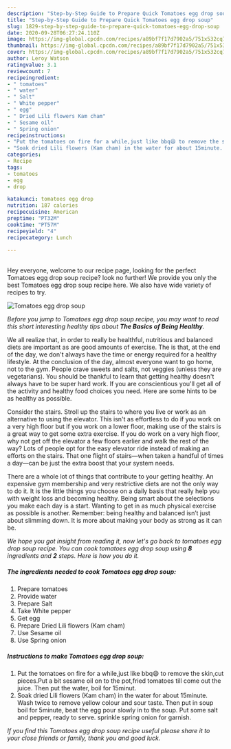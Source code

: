 ```yaml
---
description: "Step-by-Step Guide to Prepare Quick Tomatoes egg drop soup"
title: "Step-by-Step Guide to Prepare Quick Tomatoes egg drop soup"
slug: 1829-step-by-step-guide-to-prepare-quick-tomatoes-egg-drop-soup
date: 2020-09-28T06:27:24.110Z
image: https://img-global.cpcdn.com/recipes/a89bf7f17d7902a5/751x532cq70/tomatoes-egg-drop-soup-recipe-main-photo.jpg
thumbnail: https://img-global.cpcdn.com/recipes/a89bf7f17d7902a5/751x532cq70/tomatoes-egg-drop-soup-recipe-main-photo.jpg
cover: https://img-global.cpcdn.com/recipes/a89bf7f17d7902a5/751x532cq70/tomatoes-egg-drop-soup-recipe-main-photo.jpg
author: Leroy Watson
ratingvalue: 3.1
reviewcount: 7
recipeingredient:
- " tomatoes"
- " water"
- " Salt"
- " White pepper"
- " egg"
- " Dried Lili flowers Kam cham"
- " Sesame oil"
- " Spring onion"
recipeinstructions:
- "Put the tomatoes on fire for a while,just like bbq😄 to remove the skin,cut pieces.Put a bit sesame oil on to the pot,fried tomatoes till come out the juice. Then put the water, boil for 15minut."
- "Soak dried Lili flowers (Kam cham) in the water for about 15minute. Wash twice to remove yellow colour and sour taste. Then put in soup boil for 5minute, beat the egg pour slowly in to the soup. Put some salt and pepper, ready to serve. sprinkle spring onion for garnish."
categories:
- Recipe
tags:
- tomatoes
- egg
- drop

katakunci: tomatoes egg drop 
nutrition: 187 calories
recipecuisine: American
preptime: "PT32M"
cooktime: "PT57M"
recipeyield: "4"
recipecategory: Lunch

---
```

<br>
Hey everyone, welcome to our recipe page, looking for the perfect Tomatoes egg drop soup recipe? look no further! We provide you only the best Tomatoes egg drop soup recipe here. We also have wide variety of recipes to try.
<br>


![Tomatoes egg drop soup](https://img-global.cpcdn.com/recipes/a89bf7f17d7902a5/751x532cq70/tomatoes-egg-drop-soup-recipe-main-photo.jpg)

<i>Before you jump to Tomatoes egg drop soup recipe, you may want to read this short interesting healthy tips about <strong>The Basics of Being Healthy</strong>.</i>

We all realize that, in order to really be healthful, nutritious and balanced diets are important as are good amounts of exercise. The  is that, at the end of the day, we don't always have the time or energy required for a healthy lifestyle. At the conclusion of the day, almost everyone want to go home, not to the gym. People crave sweets and salts, not veggies (unless they are vegetarians). You should be thankful to learn that getting healthy doesn't always have to be super hard work. If you are conscientious you'll get all of the activity and healthy food choices you need. Here are some hints to be as healthy as possible.

Consider the stairs. Stroll up the stairs to where you live or work as an alternative to using the elevator. This isn't as effortless to do if you work on a very high floor but if you work on a lower floor, making use of the stairs is a great way to get some extra exercise. If you do work on a very high floor, why not get off the elevator a few floors earlier and walk the rest of the way? Lots of people opt for the easy elevator ride instead of making an efforts on the stairs. That one flight of stairs—when taken a handful of times a day—can be just the extra boost that your system needs. 

There are a whole lot of things that contribute to your getting healthy. An expensive gym membership and very restrictive diets are not the only way to do it. It is the little things you choose on a daily basis that really help you with weight loss and becoming healthy. Being smart about the selections you make each day is a start. Wanting to get in as much physical exercise as possible is another. Remember: being healthy and balanced isn’t just about slimming down. It is more about making your body as strong as it can be. 


<i>We hope you got insight from reading it, now let's go back to tomatoes egg drop soup recipe. You can cook tomatoes egg drop soup using <strong>8</strong> ingredients and <strong>2</strong> steps. Here is how you do it.
</i>

##### The ingredients needed to cook Tomatoes egg drop soup:

1. Prepare  tomatoes
1. Provide  water
1. Prepare  Salt
1. Take  White pepper
1. Get  egg
1. Prepare  Dried Lili flowers (Kam cham)
1. Use  Sesame oil
1. Use  Spring onion


##### Instructions to make Tomatoes egg drop soup:

1. Put the tomatoes on fire for a while,just like bbq😄 to remove the skin,cut pieces.Put a bit sesame oil on to the pot,fried tomatoes till come out the juice. Then put the water, boil for 15minut.
1. Soak dried Lili flowers (Kam cham) in the water for about 15minute. Wash twice to remove yellow colour and sour taste. Then put in soup boil for 5minute, beat the egg pour slowly in to the soup. Put some salt and pepper, ready to serve. sprinkle spring onion for garnish.


<i>If you find this Tomatoes egg drop soup recipe useful please share it to your close friends or family, thank you and good luck.</i>

